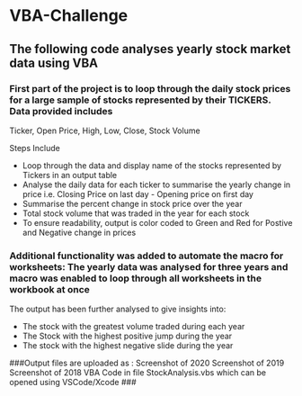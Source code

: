 # VBA-Challenge
## The following code analyses yearly stock market data using VBA 

### First part of the project is to loop through the daily stock prices for a large sample of stocks represented by their TICKERS. Data provided includes 

Ticker, Open Price, High, Low, Close, Stock Volume

Steps Include
  - Loop through the data and display name of the stocks represented by Tickers in an output table
  - Analyse the daily data for each ticker to summarise the yearly change in price i.e. Closing Price on last day - Opening price on first day 
  - Summarise the percent change in stock price over the year
  - Total stock volume that was traded in the year for each stock
  - To ensure readability, output is color coded to Green and Red for Postive and Negative change in prices 
  
### Additional functionality was added to automate the macro for worksheets: The yearly data was analysed for three years and macro was enabled to loop through all worksheets in the workbook at once
  
The output has been further analysed to give insights into: 
  - The stock with the greatest volume traded during each year
  - The Stock with the highest positive jump during the year
  - The stock with the highest negative slide during the year
  
  
###Output files are uploaded as :
  Screenshot of 2020
  Screenshot of 2019
  Screenshot of 2018
  VBA Code in file StockAnalysis.vbs which can be opened using VSCode/Xcode
  ###<Please note the source file with inout data and the macro is too big to be uploaded here>
